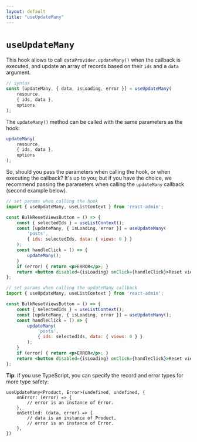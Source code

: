 ```yaml
---
layout: default
title: "useUpdateMany"
---
```


# `useUpdateMany`

This hook allows to call `dataProvider.updateMany()` when the callback is executed, and update an array of records based on their `ids` and a `data` argument.


```jsx
// syntax
const [updateMany, { data, isLoading, error }] = useUpdateMany(
    resource,
    { ids, data },
    options
);
```

The `updateMany()` method can be called with the same parameters as the hook:

```jsx
updateMany(
    resource,
    { ids, data },
    options
);
```

So, should you pass the parameters when calling the hook, or when executing the callback? It's up to you; but if you have the choice, we recommend passing the parameters when calling the `updateMany` callback (second example below).

```jsx
// set params when calling the hook
import { useUpdateMany, useListContext } from 'react-admin';

const BulkResetViewsButton = () => {
    const { selectedIds } = useListContext();
    const [updateMany, { isLoading, error }] = useUpdateMany(
        'posts',
        { ids: selectedIds, data: { views: 0 } }
    );
    const handleClick = () => {
        updateMany();
    }
    if (error) { return <p>ERROR</p>; }
    return <button disabled={isLoading} onClick={handleClick}>Reset views</button>;
};

// set params when calling the updateMany callback
import { useUpdateMany, useListContext } from 'react-admin';

const BulkResetViewsButton = () => {
    const { selectedIds } = useListContext();
    const [updateMany, { isLoading, error }] = useUpdateMany();
    const handleClick = () => {
        updateMany(
            'posts',
            { ids: selectedIds, data: { views: 0 } }
        );
    }
    if (error) { return <p>ERROR</p>; }
    return <button disabled={isLoading} onClick={handleClick}>Reset views</button>;
};
```

**Tip**: If you use TypeScript, you can specify the record and error types for more type safety:

```tsx
useUpdateMany<Product, Error>(undefined, undefined, {
    onError: (error) => {
        // error is an instance of Error.
    },
    onSettled: (data, error) => {
        // data is an instance of Product.
        // error is an instance of Error.
    },
})
```
